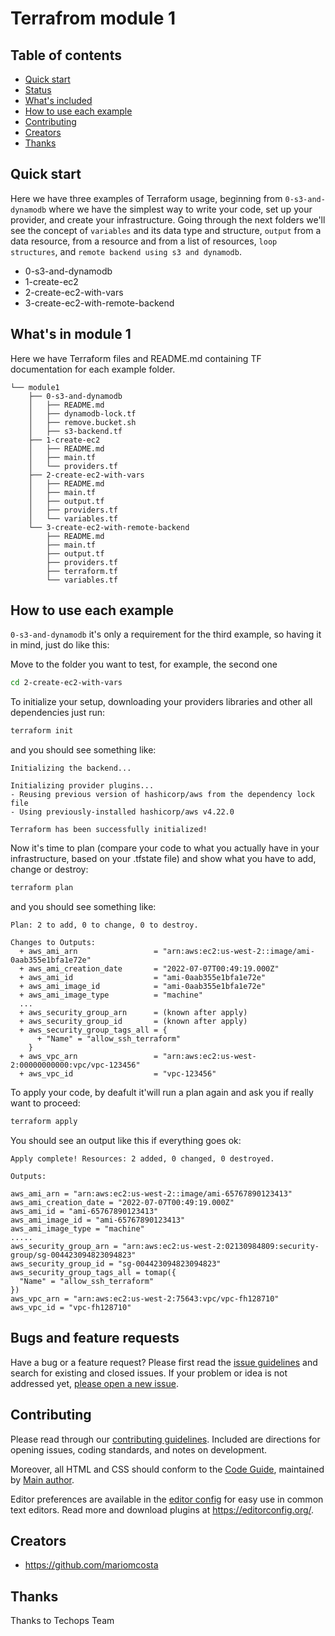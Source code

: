 # Terrafrom module 1

## Table of contents

- [Quick start](#quick-start)
- [Status](#status)
- [What's included](#whats-included)
- [How to use each example](#How-to-use-each-example)
- [Contributing](#contributing)
- [Creators](#creators)
- [Thanks](#thanks)

## Quick start

Here we have three examples of Terraform usage, beginning from `0-s3-and-dynamodb` where we have the simplest way to write your code, set up your provider, and create your infrastructure. Going through the next folders we'll see the concept of `variables` and its data type and structure, `output` from a data resource, from a resource and from a list of resources, `loop structures`, and `remote backend using s3 and dynamodb`.

- 0-s3-and-dynamodb
- 1-create-ec2
- 2-create-ec2-with-vars
- 3-create-ec2-with-remote-backend

## What's in module 1

Here we have Terraform files and README.md containing TF documentation for each example folder.

```text
└── module1
    ├── 0-s3-and-dynamodb
    │   ├── README.md
    │   ├── dynamodb-lock.tf
    │   ├── remove.bucket.sh
    │   ├── s3-backend.tf
    ├── 1-create-ec2
    │   ├── README.md
    │   ├── main.tf
    │   └── providers.tf
    ├── 2-create-ec2-with-vars
    │   ├── README.md
    │   ├── main.tf
    │   ├── output.tf
    │   ├── providers.tf
    │   └── variables.tf
    └── 3-create-ec2-with-remote-backend
        ├── README.md
        ├── main.tf
        ├── output.tf
        ├── providers.tf
        ├── terraform.tf
        └── variables.tf
```

## How to use each example
`0-s3-and-dynamodb` it's only a requirement for the third example, so having it in mind, just do like this:

Move to the folder you want to test, for example, the second one
```sh
cd 2-create-ec2-with-vars
```

To initialize your setup, downloading your providers libraries and other all dependencies just run:
```sh
terraform init
```
and you should see something like:
```text
Initializing the backend...

Initializing provider plugins...
- Reusing previous version of hashicorp/aws from the dependency lock file
- Using previously-installed hashicorp/aws v4.22.0

Terraform has been successfully initialized!
````

Now it's time to plan (compare your code to what you actually have in your infrastructure, based on your .tfstate file) and show what you have to add, change or destroy:
```sh
terraform plan
````
and you should see something like:
```text
Plan: 2 to add, 0 to change, 0 to destroy.

Changes to Outputs:
  + aws_ami_arn                 = "arn:aws:ec2:us-west-2::image/ami-0aab355e1bfa1e72e"
  + aws_ami_creation_date       = "2022-07-07T00:49:19.000Z"
  + aws_ami_id                  = "ami-0aab355e1bfa1e72e"
  + aws_ami_image_id            = "ami-0aab355e1bfa1e72e"
  + aws_ami_image_type          = "machine"
  ...
  + aws_security_group_arn      = (known after apply)
  + aws_security_group_id       = (known after apply)
  + aws_security_group_tags_all = {
      + "Name" = "allow_ssh_terraform"
    }
  + aws_vpc_arn                 = "arn:aws:ec2:us-west-2:00000000000:vpc/vpc-123456"
  + aws_vpc_id                  = "vpc-123456"
```

To apply your code, by deafult it'will run a plan again and ask you if really want to proceed:
```sh
terraform apply
```
You should see an output like this if everything goes ok:
```text
Apply complete! Resources: 2 added, 0 changed, 0 destroyed.

Outputs:

aws_ami_arn = "arn:aws:ec2:us-west-2::image/ami-65767890123413"
aws_ami_creation_date = "2022-07-07T00:49:19.000Z"
aws_ami_id = "ami-65767890123413"
aws_ami_image_id = "ami-65767890123413"
aws_ami_image_type = "machine"
.....
aws_security_group_arn = "arn:aws:ec2:us-west-2:02130984809:security-group/sg-004423094823094823"
aws_security_group_id = "sg-004423094823094823"
aws_security_group_tags_all = tomap({
  "Name" = "allow_ssh_terraform"
})
aws_vpc_arn = "arn:aws:ec2:us-west-2:75643:vpc/vpc-fh128710"
aws_vpc_id = "vpc-fh128710"
```
## Bugs and feature requests

Have a bug or a feature request? Please first read the [issue guidelines](https://reponame/blob/master/CONTRIBUTING.md) and search for existing and closed issues. If your problem or idea is not addressed yet, [please open a new issue](https://reponame/issues/new).

## Contributing

Please read through our [contributing guidelines](https://reponame/blob/master/CONTRIBUTING.md). Included are directions for opening issues, coding standards, and notes on development.

Moreover, all HTML and CSS should conform to the [Code Guide](https://github.com/mdo/code-guide), maintained by [Main author](https://github.com/usernamemainauthor).

Editor preferences are available in the [editor config](https://reponame/blob/master/.editorconfig) for easy use in common text editors. Read more and download plugins at <https://editorconfig.org/>.

## Creators
- <https://github.com/mariomcosta>

## Thanks

Thanks to Techops Team